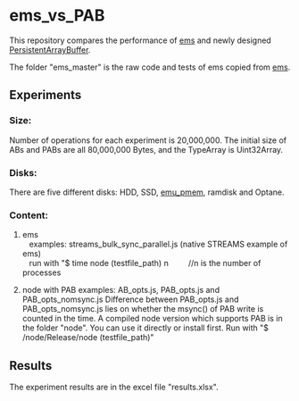 # ems_vs_PAB

This repository compares the performance of [ems](https://www.npmjs.com/package/ems) and newly designed [PersistentArrayBuffer](https://github.com/how759/quicklake-js/blob/master/src/pab_doc.md).

The folder "ems_master" is the raw code and tests of ems copied from  [ems](https://github.com/SyntheticSemantics/ems).

## Experiments

### Size:
  Number of operations for each experiment is 20,000,000. 
  The initial size of ABs and PABs are all 80,000,000 Bytes, and the TypeArray is Uint32Array.
	
### Disks:
  There are five different disks: HDD, SSD, [emu_pmem](http://pmem.io/2016/02/22/pm-emulation.html), ramdisk and Optane.

### Content:
1.  ems <br>
    examples: streams_bulk_sync_parallel.js (native STREAMS example of ems) <br>
    run with "$ time node (testfile_path) n       
    //n is the number of processes

2.  node with PAB
    examples: AB_opts.js, PAB_opts.js and PAB_opts_nomsync.js
    Difference between PAB_opts.js and PAB_opts_nomsync.js lies on whether the msync() of PAB write is counted in the time.
    A compiled node version which supports PAB is in the folder "node". You can use it directly or install first.
    Run with "$ /node/Release/node (testfile_path)"

## Results
The experiment results are in the excel file "results.xlsx".
